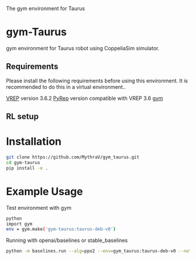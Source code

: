The gym environment for Taurus

# gym-Taurus

gym environment for Taurus robot using CoppeliaSim simulator.

## Requirements

Please install the following requirements before using this environment. It is recommended to do this in a virtual environment..

[VREP](https://www.coppeliarobotics.com/previousVersions) version 3.6.2
[PyRep](https://github.com/MythraV/PyRep.git) version compatible with VREP 3.6
[gym](https://github.com/openai/gym.git)

## RL setup


# Installation

```bash
git clone https://github.com/MythraV/gym_taurus.git
cd gym-taurus
pip install -e .
```

# Example Usage
Test environment with gym
```bash
python
import gym
env = gym.make('gym-taurus:taurus-deb-v0')
```
Running with openai/baselines or stable_baselines
```bash
python -m baselines.run --alg=ppo2 --env=gym_taurus:taurus-deb-v0 --network=mlp --num_timesteps=2e7 --num_env=6 --save_path=/media/crl/DATA/Datasets/RLmodels/taurus --save_interval=1e5
```
